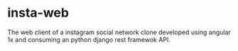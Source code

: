 # insta-web
The web client of a instagram social network clone developed using angular 1x and consuming an python django rest framewok API.
